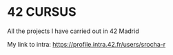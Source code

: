 
# 42 CURSUS

All the projects I have carried out in 42 Madrid

My link to intra: https://profile.intra.42.fr/users/srocha-r


